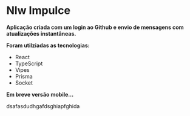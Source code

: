 # Nlw Impulce

**Aplicação criada com um login ao Github e envio de mensagens com atualizações instantâneas.**

**Foram utilziadas as tecnologias:**

* React
* TypeScript
* Vipes
* Prisma
* Socket

**Em breve versão mobile...**

dsafasdudhgafdsghiapfghida

